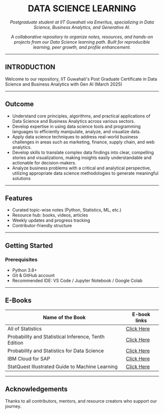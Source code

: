 
<h1 align="center"> DATA SCIENCE LEARNING </h1>
<p align="center"><em> Postgraduate student at IIT Guwahati via Emeritus, specializing in Data Science, Business Analytics, and Generative AI.</em></p>
<p align="center"><em> A collaborative repository to organize notes, resources, and hands-on projects from our Data Science learning path. Built for reproducible learning, peer growth, and profile enhancement.
 </em></p>

---
## INTRODUCTION

Welcome to our repository, IIT Guwahati's Post Graduate Certificate in Data Science and Business Analytics with Gen AI (March 2025)

----
## Outcome

- Understand core principles, algorithms, and practical applications of Data Science and Business Analytics across various sectors.​
- Develop expertise in using data science tools and programming languages to efficiently manipulate, analyze, and visualize data.​
- Apply data science techniques to address real-world business challenges in areas such as marketing, finance, supply chain, and web analytics.​
- Develop skills to translate complex data findings into clear, compelling stories and visualizations, making insights easily understandable and actionable for decision-makers.​
- Analyze business problems with a critical and analytical perspective, utilizing appropriate data science methodologies to generate meaningful solutions

---
##  Features
- Curated topic-wise notes (Python, Statistics, ML, etc.)
- Resource hub: books, videos, articles
- Weekly updates and progress tracking
- Contributor-friendly structure

---

##  Getting Started

### Prerequisites
- Python 3.8+
- Git & GitHub account
- Recommended IDE: VS Code / Jupyter Notebook / Google Colab

---
## E-Books

| Name of the Book |E-book links|
|------------|----------------|
| All of Statistics | [Click Here](file:///C:/E-Books/all-of-statistics(github).pdf) |
| Probability and Statistical Inference, Tenth Edition| [Click Here](file:///C:/E-Books/Probability%20and%20Statistical%20Inference,%20Tenth%20Edition.pdf) |
| Probability and Statistics for Data Science | [Click Here](file:///C:/E-Books/probability_stats_for_DS.pdf) |
| IBM Cloud for SAP | [Click Here](file:///C:/E-Books/SAP%20IBM.pdf) |
| StatQuest Illustrated Guide to Machine Learning | [Click Here](file:///C:/E-Books/the_statquest_ML.pdf) |

---

##  Acknowledgements
Thanks to all contributors, mentors, and resource creators who support our journey.
